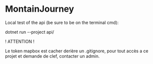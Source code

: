 # MontainJourney

Local test of the api (be sure to be on the terminal cmd): 

dotnet run --project api/












! ATTENTION !

Le token mapbox est cacher derière un .gitignore, pour tout accès a ce projet et demande de clef, contacter un admin.